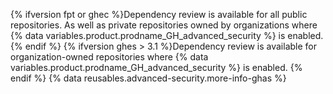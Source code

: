 {% ifversion fpt or ghec %}Dependency review is available for all public repositories. As well as private repositories owned by organizations where {% data variables.product.prodname_GH_advanced_security %} is enabled.{% endif %}
{% ifversion ghes > 3.1 %}Dependency review is available for organization-owned repositories where {% data variables.product.prodname_GH_advanced_security %} is enabled.
{% endif %} {% data reusables.advanced-security.more-info-ghas %}

